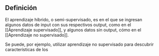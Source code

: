 ## Definición
El aprendizaje híbrido, o semi-supervisado, es en el que se ingresan algunos datos de input con sus respectivos output, como en el [[Aprendizaje supervisado]], y algunos datos sin output, cómo en el [[Aprendizaje no supervisado]].

Se puede, por ejemplo, utilizar aprendizaje no supervisado para descubrir características de los 